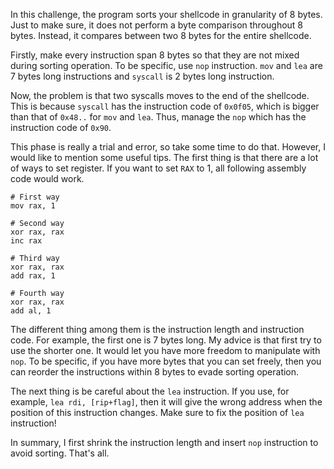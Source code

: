 In this challenge, the program sorts your shellcode in granularity of 8 bytes.
Just to make sure, it does not perform a byte comparison throughout 8 bytes.
Instead, it compares between two 8 bytes for the entire shellcode.

Firstly, make every instruction span 8 bytes so that they are not mixed during sorting operation.
To be specific, use `nop` instruction.
`mov` and `lea` are 7 bytes long instructions and `syscall` is 2 bytes long instruction.

Now, the problem is that two syscalls moves to the end of the shellcode.
This is because `syscall` has the instruction code of `0x0f05`, which is bigger than that of `0x48..` for `mov` and `lea`.
Thus, manage the `nop` which has the instruction code of `0x90`.

This phase is really a trial and error, so take some time to do that.
However, I would like to mention some useful tips.
The first thing is that there are a lot of ways to set register.
If you want to set `RAX` to 1, all following assembly code would work.
```
# First way
mov rax, 1

# Second way
xor rax, rax
inc rax

# Third way
xor rax, rax
add rax, 1

# Fourth way
xor rax, rax
add al, 1
```

The different thing among them is the instruction length and instruction code.
For example, the first one is 7 bytes long. My advice is that first try to use the shorter one.
It would let you have more freedom to manipulate with `nop`.
To be specific, if you have more bytes that you can set freely, then you can reorder the instructions within 8 bytes to evade sorting operation.

The next thing is be careful about the `lea` instruction.
If you use, for example, `lea rdi, [rip+flag]`, then it will give the wrong address when the position of this instruction changes.
Make sure to fix the position of `lea` instruction!

In summary, I first shrink the instruction length and insert `nop` instruction to avoid sorting.
That's all.
